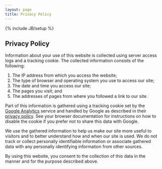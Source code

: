 ```yaml
---
layout: page
title: Privacy Policy
---
```

{% include JB/setup %}


## Privacy Policy

Information about your use of this website is collected using server access
logs and a tracking cookie. The collected information consists of the
following:

  1. The IP address from which you access the website;
  2. The type of browser and operating system you use to access our site;
  3. The date and time you access our site;
  4. The pages you visit; and
  5. The addresses of pages from where you followed a link to our site.

Part of this information is gathered using a tracking
cookie set by the [Google Analytics](http://www.google.com/analytics/) service and handled by
Google as described in their [privacy policy](http://www.google.com/privacy.html). See your
browser documentation for instructions on how to disable
the cookie if you prefer not to share this data with
Google.

We use the gathered information to help us make our site
more useful to visitors and to better understand how and
when our site is used. We do not track or collect
personally identifiable information or associate gathered
data with any personally identifying information from other
sources.

By using this website, you consent to the collection of
this data in the manner and for the purpose described
above.

